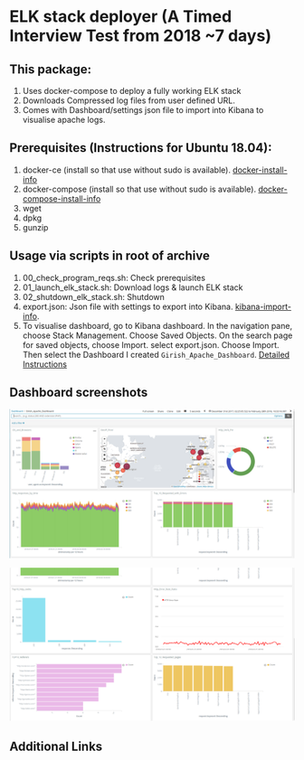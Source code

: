 # ELK stack deployer (A Timed Interview Test from 2018 ~7 days)

## This package:
1. Uses docker-compose to deploy a fully working ELK stack
2. Downloads Compressed log files from user defined URL.
3. Comes with Dashboard/settings json file to import into Kibana to visualise apache logs.

## Prerequisites (Instructions for Ubuntu 18.04):
1. docker-ce (install so that use without sudo is available). [docker-install-info]
2. docker-compose (install so that use without sudo is available). [docker-compose-install-info]
3. wget
4. dpkg
5. gunzip

## Usage via scripts in root of archive
1. 00_check_program_reqs.sh: Check prerequisites
2. 01_launch_elk_stack.sh: Download logs & launch ELK stack
3. 02_shutdown_elk_stack.sh: Shutdown
4. export.json: Json file with settings to export into Kibana. [kibana-import-info].
5. To visualise dashboard, go to Kibana dashboard. In the navigation pane, choose Stack Management. Choose Saved Objects. On the search page for saved objects, choose Import. select export.json. Choose Import. Then select the Dashboard I created `Girish_Apache_Dashboard`. [Detailed Instructions](https://aws.amazon.com/blogs/big-data/export-and-import-kibana-dashboards-with-amazon-es/#:~:text=Dashboard%20import&text=the%20following%20steps%3A-,Log%20in%20to%20the%20Kibana%20dashboard.,for%20saved%20objects%2C%20choose%20Import.)

## Dashboard screenshots

![Dashboard 01](./images/Dashboard01.png)

![Dashboard 02](./images/Dashboard02.png)

## Additional Links
[docker-install-info]: <https://www.digitalocean.com/community/tutorials/how-to-install-and-use-docker-on-ubuntu-18-04>

[docker-compose-install-info]:
<https://www.digitalocean.com/community/tutorials/how-to-install-docker-compose-on-ubuntu-18-04>

[kibana-import-info]: <https://support.logz.io/hc/en-us/articles/210207225-How-can-I-export-import-Dashboards-Searches-and-Visualizations-from-my-own-Kibana->
